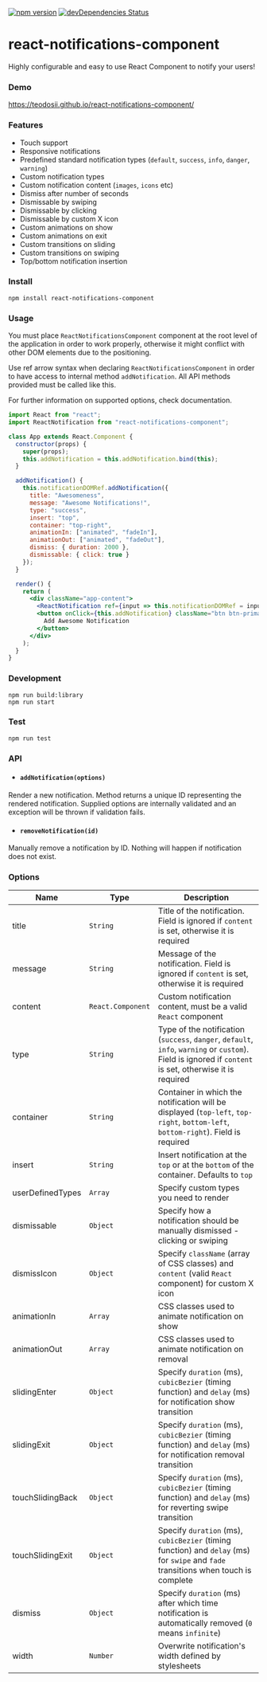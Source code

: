 [![npm version](https://badge.fury.io/js/react-notifications-component.svg)](https://badge.fury.io/js/react-notifications-component) [![devDependencies Status](https://david-dm.org/teodosii/react-notifications-component/dev-status.svg)](https://david-dm.org/teodosii/react-notifications-component?type=dev)

# react-notifications-component

Highly configurable and easy to use React Component to notify your users!

### Demo

https://teodosii.github.io/react-notifications-component/

### Features

- Touch support
- Responsive notifications
- Predefined standard notification types (`default`, `success`, `info`, `danger`, `warning`)
- Custom notification types
- Custom notification content (`images`, `icons` etc)
- Dismiss after number of seconds
- Dismissable by swiping
- Dismissable by clicking
- Dismissable by custom X icon
- Custom animations on show
- Custom animations on exit
- Custom transitions on sliding
- Custom transitions on swiping
- Top/bottom notification insertion

### Install

```
npm install react-notifications-component
```

### Usage

You must place `ReactNotificationsComponent` component at the root level of the application in order to work properly, otherwise it might conflict with other DOM elements due to the positioning.

Use ref arrow syntax when declaring `ReactNotificationsComponent` in order to have access to internal method `addNotification`. All API methods provided must be called like this.

For further information on supported options, check documentation.

```jsx
import React from "react";
import ReactNotification from "react-notifications-component";

class App extends React.Component {
  constructor(props) {
    super(props);
    this.addNotification = this.addNotification.bind(this);
  }

  addNotification() {
    this.notificationDOMRef.addNotification({
      title: "Awesomeness",
      message: "Awesome Notifications!",
      type: "success",
      insert: "top",
      container: "top-right",
      animationIn: ["animated", "fadeIn"],
      animationOut: ["animated", "fadeOut"],
      dismiss: { duration: 2000 },
      dismissable: { click: true }
    });
  }

  render() {
    return (
      <div className="app-content">
        <ReactNotification ref={input => this.notificationDOMRef = input} />
        <button onClick={this.addNotification} className="btn btn-primary">
          Add Awesome Notification
        </button>
      </div>
    );
  }
}
```

### Development

```
npm run build:library
npm run start
```

### Test

```
npm run test
```

### API

- #### `addNotification(options)`

Render a new notification. Method returns a unique ID representing the rendered notification. Supplied options are internally validated and an exception will be thrown if validation fails.

- #### `removeNotification(id)`

Manually remove a notification by ID. Nothing will happen if notification does not exist.


### Options

| Name             | Type              | Description                                                                                                                                              |
|------------------|-------------------|----------------------------------------------------------------------------------------------------------------------------------------------------------|
| title            | `String`          | Title of the notification. Field is ignored if `content` is set, otherwise it is required                                                                |
| message          | `String`          | Message of the notification. Field is ignored if `content` is set, otherwise it is required                                                              |
| content          | `React.Component` | Custom notification content, must be a valid `React` component                                                                                           |
| type             | `String`          | Type of the notification (`success`, `danger`, `default`, `info`, `warning` or `custom`). Field is ignored if `content` is set, otherwise it is required |
| container        | `String`          | Container in which the notification will be displayed (`top-left`, `top-right`, `bottom-left`, `bottom-right`). Field is required                        |
| insert           | `String`          | Insert notification at the `top` or at the `bottom` of the container. Defaults to `top`                                                                  |
| userDefinedTypes | `Array`           | Specify custom types you need to render                                                                                                                  |
| dismissable      | `Object`          | Specify how a notification should be manually dismissed - clicking or swiping                                                                            |
| dismissIcon      | `Object`          | Specify `className` (array of CSS classes) and `content` (valid `React` component) for custom X icon                                                     |
| animationIn      | `Array`           | CSS classes used to animate notification on show                                                                                                         |
| animationOut     | `Array`           | CSS classes used to animate notification on removal                                                                                                      |
| slidingEnter     | `Object`          | Specify `duration` (ms), `cubicBezier` (timing function) and `delay` (ms) for notification show transition                                              |
| slidingExit      | `Object`          | Specify `duration` (ms), `cubicBezier` (timing function) and `delay` (ms) for notification removal transition                                           |
| touchSlidingBack | `Object`          | Specify `duration` (ms), `cubicBezier` (timing function) and `delay` (ms) for reverting swipe transition                                                |
| touchSlidingExit | `Object`          | Specify `duration` (ms), `cubicBezier` (timing function) and `delay` (ms) for `swipe` and `fade` transitions when touch is complete                      |
| dismiss          | `Object`          | Specify `duration` (ms) after which time notification is automatically removed (`0` means `infinite`)                                                    |
| width            | `Number`          | Overwrite notification's width defined by stylesheets                                                                                                    |